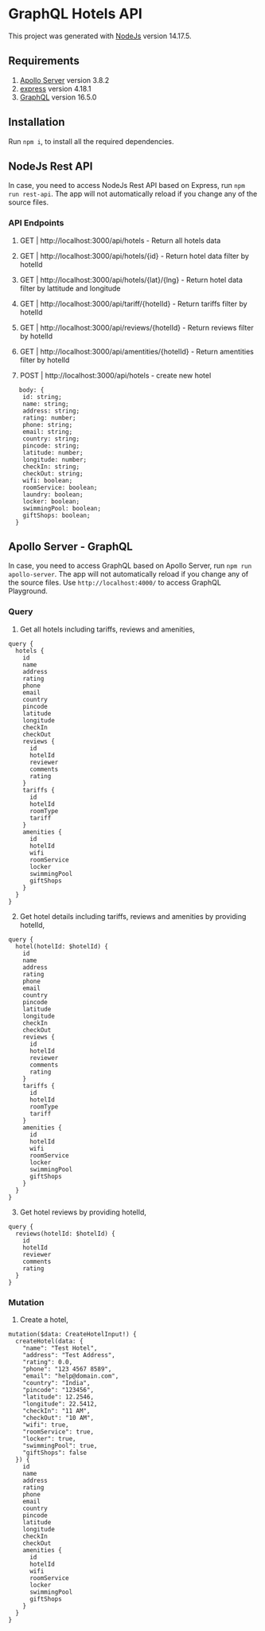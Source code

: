 ﻿# GraphQL Hotels API

This project was generated with [NodeJs](https://nodejs.org/en/) version 14.17.5.

## Requirements

1.  [Apollo Server](https://www.apollographql.com/docs/apollo-server/) version 3.8.2
2.  [express](http://expressjs.com/) version 4.18.1
3.  [GraphQL](https://graphql.org/) version 16.5.0

## Installation

Run `npm i`, to install all the required dependencies.

## NodeJs Rest API

In case, you need to access NodeJs Rest API based on Express, run `npm run rest-api`. The app will not automatically reload if you change any of the source files.

### API Endpoints

1. GET | http://localhost:3000/api/hotels - Return all hotels data
2. GET | http://localhost:3000/api/hotels/{id} - Return hotel data filter by hotelId
3. GET | http://localhost:3000/api/hotels/{lat}/{lng} - Return hotel data filter by lattitude and longitude
4. GET | http://localhost:3000/api/tariff/{hotelId} - Return tariffs filter by hotelId
5. GET | http://localhost:3000/api/reviews/{hotelId} - Return reviews filter by hotelId
6. GET | http://localhost:3000/api/amentities/{hotelId} - Return amentities filter by hotelId

7. POST | http://localhost:3000/api/hotels - create new hotel

```
   body: {
    id: string;
    name: string;
    address: string;
    rating: number;
    phone: string;
    email: string;
    country: string;
    pincode: string;
    latitude: number;
    longitude: number;
    checkIn: string;
    checkOut: string;
    wifi: boolean;
    roomService: boolean;
    laundry: boolean;
    locker: boolean;
    swimmingPool: boolean;
    giftShops: boolean;
  }
```

## Apollo Server - GraphQL

In case, you need to access GraphQL based on Apollo Server, run `npm run apollo-server`. The app will not automatically reload if you change any of the source files. Use `http://localhost:4000/` to access GraphQL Playground.

### Query

1. Get all hotels including tariffs, reviews and amenities,

```
query {
  hotels {
    id
    name
    address
    rating
    phone
    email
    country
    pincode
    latitude
    longitude
    checkIn
    checkOut
    reviews {
      id
      hotelId
      reviewer
      comments
      rating
    }
    tariffs {
      id
      hotelId
      roomType
      tariff
    }
    amenities {
      id
      hotelId
      wifi
      roomService
      locker
      swimmingPool
      giftShops
    }
  }
}
```

2. Get hotel details including tariffs, reviews and amenities by providing hotelId,

```
query {
  hotel(hotelId: $hotelId) {
    id
    name
    address
    rating
    phone
    email
    country
    pincode
    latitude
    longitude
    checkIn
    checkOut
    reviews {
      id
      hotelId
      reviewer
      comments
      rating
    }
    tariffs {
      id
      hotelId
      roomType
      tariff
    }
    amenities {
      id
      hotelId
      wifi
      roomService
      locker
      swimmingPool
      giftShops
    }
  }
}
```

3. Get hotel reviews by providing hotelId,

```
query {
  reviews(hotelId: $hotelId) {
    id
    hotelId
    reviewer
    comments
    rating
  }
}
```

### Mutation

1. Create a hotel,

```
mutation($data: CreateHotelInput!) {
  createHotel(data: {
    "name": "Test Hotel",
    "address": "Test Address",
    "rating": 0.0,
    "phone": "123 4567 8589",
    "email": "help@domain.com",
    "country": "India",
    "pincode": "123456",
    "latitude": 12.2546,
    "longitude": 22.5412,
    "checkIn": "11 AM",
    "checkOut": "10 AM",
    "wifi": true,
    "roomService": true,
    "locker": true,
    "swimmingPool": true,
    "giftShops": false
  }) {
    id
    name
    address
    rating
    phone
    email
    country
    pincode
    latitude
    longitude
    checkIn
    checkOut
    amenities {
      id
      hotelId
      wifi
      roomService
      locker
      swimmingPool
      giftShops
    }
  }
}
```
